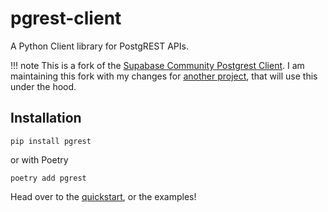 # pgrest-client

A Python Client library for PostgREST APIs.

!!! note
This is a fork of the [Supabase Community Postgrest Client](https://github.com/supabase-community/postgrest-py).
I am maintaining this fork with my changes for [another project](https://anand2312.tech/r/supa-fastapi), that will use this under the hood.

## Installation

```
pip install pgrest
```

or with Poetry

```
poetry add pgrest
```

Head over to the [quickstart](quickstart.md), or the examples!
